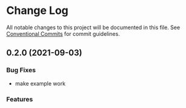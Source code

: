 # Change Log

All notable changes to this project will be documented in this file. See [Conventional Commits](https://conventionalcommits.org) for commit guidelines.

## 0.2.0 (2021-09-03)

### Bug Fixes

- make example work

### Features
